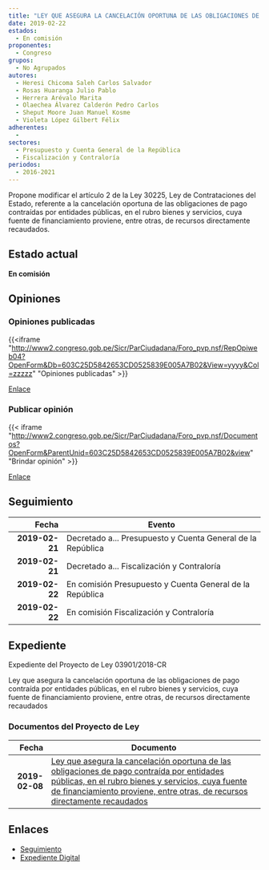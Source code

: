 ```yaml
---
title: "LEY QUE ASEGURA LA CANCELACIÓN OPORTUNA DE LAS OBLIGACIONES DE PAGO CONTRAÍDAS POR ENTIDADES PÚBLICAS, EN EL RUBRO BIENES Y SERVICIOS, CUYA FUENTE DE FINANCIAMIENTO PROVIENE, ENTRE OTRAS DE RECURSOS DIRECTAMENTE RECAUDADOS"
date: 2019-02-22
estados: 
  - En comisión
proponentes: 
  - Congreso
grupos: 
  - No Agrupados
autores: 
  - Heresi Chicoma Saleh Carlos Salvador
  - Rosas Huaranga Julio Pablo
  - Herrera Arévalo Marita
  - Olaechea Álvarez Calderón Pedro Carlos
  - Sheput Moore Juan Manuel Kosme
  - Violeta López Gilbert Félix
adherentes: 
  - 
sectores: 
  - Presupuesto y Cuenta General de la República
  - Fiscalización y Contraloría
periodos: 
  - 2016-2021
---
```


Propone modificar el artículo 2 de la Ley 30225, Ley de Contrataciones del Estado, referente a la cancelación oportuna de las obligaciones de pago contraídas por entidades públicas, en el rubro bienes y servicios, cuya fuente de financiamiento proviene, entre otras, de recursos directamente recaudados.


## Estado actual

**En comisión**

## Opiniones

### Opiniones publicadas

{{<iframe "http://www2.congreso.gob.pe/Sicr/ParCiudadana/Foro_pvp.nsf/RepOpiweb04?OpenForm&Db=603C25D5842653CD0525839E005A7B02&View=yyyy&Col=zzzzz" "Opiniones publicadas" >}}

[Enlace](http://www2.congreso.gob.pe/Sicr/ParCiudadana/Foro_pvp.nsf/RepOpiweb04?OpenForm&Db=603C25D5842653CD0525839E005A7B02&View=yyyy&Col=zzzzz)
### Publicar opinión

{{< iframe "http://www2.congreso.gob.pe/Sicr/ParCiudadana/Foro_pvp.nsf/Documentos?OpenForm&ParentUnid=603C25D5842653CD0525839E005A7B02&view" "Brindar opinión" >}}

[Enlace](http://www2.congreso.gob.pe/Sicr/ParCiudadana/Foro_pvp.nsf/Documentos?OpenForm&ParentUnid=603C25D5842653CD0525839E005A7B02&view)

## Seguimiento

| Fecha | Evento |
|------:|--------|
| **2019-02-21** | Decretado a... Presupuesto y Cuenta General de la República|
| **2019-02-21** | Decretado a... Fiscalización y Contraloría|
| **2019-02-22** | En comisión Presupuesto y Cuenta General de la República|
| **2019-02-22** | En comisión Fiscalización y Contraloría|


## Expediente

Expediente del Proyecto de Ley 03901/2018-CR

Ley que asegura la cancelación oportuna de las obligaciones de pago contraída por entidades públicas, en el rubro bienes y servicios, cuya fuente de financiamiento proviene, entre otras, de recursos directamente recaudados


### Documentos del Proyecto de Ley

| Fecha | Documento |
|------:|--------|
| **2019-02-08** | [Ley que asegura la cancelación oportuna de las obligaciones de pago contraída por entidades públicas, en el rubro bienes y servicios, cuya fuente de financiamiento proviene, entre otras, de recursos directamente recaudados](http://www.leyes.congreso.gob.pe/Documentos/2016_2021/Proyectos_de_Ley_y_de_Resoluciones_Legislativas/PL0390120190208..pdf) |

## Enlaces 

- [Seguimiento](http://www2.congreso.gob.pe/Sicr/TraDocEstProc/CLProLey2016.nsf/f7fff46988ca05b1052578e100829cc7/a8de00a2b28c611d0525839b00758a5e?OpenDocument)
- [Expediente Digital](http://www2.congreso.gob.pe/Sicr/TraDocEstProc/CLProLey2016.nsf/f7fff46988ca05b1052578e100829cc7/a8de00a2b28c611d0525839b00758a5e?OpenDocument&Click=05257FB7005EB655.eb71d0cf91d8294e05256cdf006b5706/$Body/0.1C6C)
